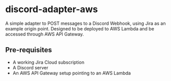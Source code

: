 # discord-adapter-aws
A simple adapter to POST messages to a Discord Webhook, using Jira as an example origin point. Designed to be deployed to AWS Lambda and be accessed through AWS API Gateway.


## Pre-requisites
- A working Jira Cloud subscription
- A Discord server
- An AWS API Gateway setup pointing to an AWS Lambda
